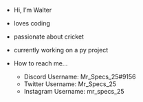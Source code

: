 - Hi, I’m Walter
- loves coding
- passionate about cricket
- currently working on a py project

- How to reach me...
  - Discord Username: Mr_Specs_25#9156
  - Twitter Username: Mr_Specs_25
  - Instagram Username: mr_specs_25
